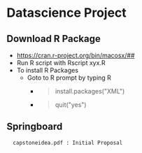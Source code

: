 # Datascience Project

## Download R Package
  * https://cran.r-project.org/bin/macosx/##
  * Run R script with Rscript xyx.R
  * To install R Packages
    * Goto to R prompt by typing R
      * > install.packages("XML")
      * > quit("yes")
  
## Springboard
  
```
  capstoneidea.pdf : Initial Proposal
```
